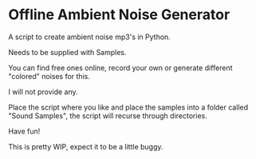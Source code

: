 # Offline Ambient Noise Generator
A script to create ambient noise mp3's in Python.

Needs to be supplied with Samples.

You can find free ones online, record your own or generate different "colored" noises for this.

I will not provide any.


Place the script where you like and place the samples into a folder called "Sound Samples", the script will recurse through directories.

Have fun!


This is pretty WIP, expect it to be a little buggy.

